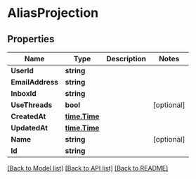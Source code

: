 # AliasProjection

## Properties

Name | Type | Description | Notes
------------ | ------------- | ------------- | -------------
**UserId** | **string** |  | 
**EmailAddress** | **string** |  | 
**InboxId** | **string** |  | 
**UseThreads** | **bool** |  | [optional] 
**CreatedAt** | [**time.Time**](time.Time) |  | 
**UpdatedAt** | [**time.Time**](time.Time) |  | 
**Name** | **string** |  | [optional] 
**Id** | **string** |  | 

[[Back to Model list]](../README#documentation-for-models) [[Back to API list]](../README#documentation-for-api-endpoints) [[Back to README]](../README)


